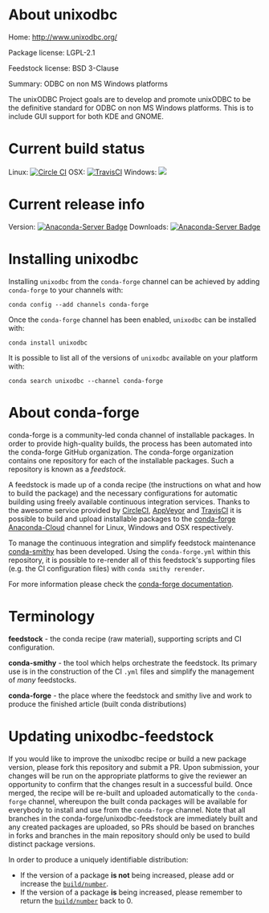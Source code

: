 About unixodbc
==============

Home: http://www.unixodbc.org/

Package license: LGPL-2.1

Feedstock license: BSD 3-Clause

Summary: ODBC on non MS Windows platforms

The unixODBC Project goals are to develop and promote unixODBC to be the
definitive standard for ODBC on non MS Windows platforms. This is to
include GUI support for both KDE and GNOME.


Current build status
====================

Linux: [![Circle CI](https://circleci.com/gh/conda-forge/unixodbc-feedstock.svg?style=shield)](https://circleci.com/gh/conda-forge/unixodbc-feedstock)
OSX: [![TravisCI](https://travis-ci.org/conda-forge/unixodbc-feedstock.svg?branch=master)](https://travis-ci.org/conda-forge/unixodbc-feedstock)
Windows: ![](https://cdn.rawgit.com/conda-forge/conda-smithy/90845bba35bec53edac7a16638aa4d77217a3713/conda_smithy/static/disabled.svg)

Current release info
====================
Version: [![Anaconda-Server Badge](https://anaconda.org/conda-forge/unixodbc/badges/version.svg)](https://anaconda.org/conda-forge/unixodbc)
Downloads: [![Anaconda-Server Badge](https://anaconda.org/conda-forge/unixodbc/badges/downloads.svg)](https://anaconda.org/conda-forge/unixodbc)

Installing unixodbc
===================

Installing `unixodbc` from the `conda-forge` channel can be achieved by adding `conda-forge` to your channels with:

```
conda config --add channels conda-forge
```

Once the `conda-forge` channel has been enabled, `unixodbc` can be installed with:

```
conda install unixodbc
```

It is possible to list all of the versions of `unixodbc` available on your platform with:

```
conda search unixodbc --channel conda-forge
```


About conda-forge
=================

conda-forge is a community-led conda channel of installable packages.
In order to provide high-quality builds, the process has been automated into the
conda-forge GitHub organization. The conda-forge organization contains one repository
for each of the installable packages. Such a repository is known as a *feedstock*.

A feedstock is made up of a conda recipe (the instructions on what and how to build
the package) and the necessary configurations for automatic building using freely
available continuous integration services. Thanks to the awesome service provided by
[CircleCI](https://circleci.com/), [AppVeyor](http://www.appveyor.com/)
and [TravisCI](https://travis-ci.org/) it is possible to build and upload installable
packages to the [conda-forge](https://anaconda.org/conda-forge)
[Anaconda-Cloud](http://docs.anaconda.org/) channel for Linux, Windows and OSX respectively.

To manage the continuous integration and simplify feedstock maintenance
[conda-smithy](http://github.com/conda-forge/conda-smithy) has been developed.
Using the ``conda-forge.yml`` within this repository, it is possible to re-render all of
this feedstock's supporting files (e.g. the CI configuration files) with ``conda smithy rerender``.

For more information please check the [conda-forge documentation](https://conda-forge.org/docs/).

Terminology
===========

**feedstock** - the conda recipe (raw material), supporting scripts and CI configuration.

**conda-smithy** - the tool which helps orchestrate the feedstock.
                   Its primary use is in the construction of the CI ``.yml`` files
                   and simplify the management of *many* feedstocks.

**conda-forge** - the place where the feedstock and smithy live and work to
                  produce the finished article (built conda distributions)


Updating unixodbc-feedstock
===========================

If you would like to improve the unixodbc recipe or build a new
package version, please fork this repository and submit a PR. Upon submission,
your changes will be run on the appropriate platforms to give the reviewer an
opportunity to confirm that the changes result in a successful build. Once
merged, the recipe will be re-built and uploaded automatically to the
`conda-forge` channel, whereupon the built conda packages will be available for
everybody to install and use from the `conda-forge` channel.
Note that all branches in the conda-forge/unixodbc-feedstock are
immediately built and any created packages are uploaded, so PRs should be based
on branches in forks and branches in the main repository should only be used to
build distinct package versions.

In order to produce a uniquely identifiable distribution:
 * If the version of a package **is not** being increased, please add or increase
   the [``build/number``](http://conda.pydata.org/docs/building/meta-yaml.html#build-number-and-string).
 * If the version of a package **is** being increased, please remember to return
   the [``build/number``](http://conda.pydata.org/docs/building/meta-yaml.html#build-number-and-string)
   back to 0.
